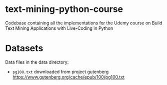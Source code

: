 # text-mining-python-course
Codebase containing all the implementations for the Udemy course on Build Text Mining Applications with Live-Coding in Python

# Datasets
Data files in the data directory:
* `pg100.txt` downloaded from project gutenberg https://www.gutenberg.org/cache/epub/100/pg100.txt